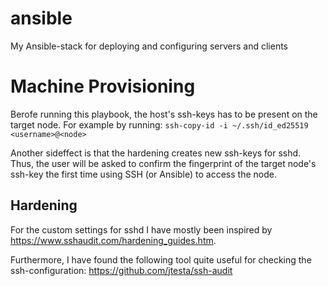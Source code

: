 # ansible
My Ansible-stack for deploying and configuring servers and clients

# Machine Provisioning
Berofe running this playbook, the host's ssh-keys has to be present on the target node. For example by running:
`ssh-copy-id -i ~/.ssh/id_ed25519 <username>@<node>`

Another sideffect is that the hardening creates new ssh-keys for sshd. Thus, the user will be asked to confirm the
fingerprint of the target node's ssh-key the first time using SSH (or Ansible) to access the node.

## Hardening
For the custom settings for sshd I have mostly been inspired by https://www.sshaudit.com/hardening_guides.htm.

Furthermore, I have found the following tool quite useful for checking the ssh-configuration: https://github.com/jtesta/ssh-audit
